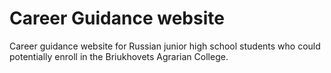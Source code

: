 # Career Guidance website 

Сareer guidance website for Russian junior high school students who could potentially enroll in the Briukhovets Agrarian College.
